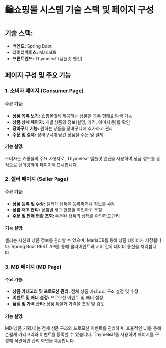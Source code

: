 <h1>🛍️쇼핑몰 시스템 기술 스택 및 페이지 구성</h1>

<h2>기술 스택:</h2>
<ul>
    <li><strong>백엔드:</strong> Spring Boot</li>
    <li><strong>데이터베이스:</strong> MariaDB</li>
    <li><strong>프론트엔드:</strong> Thymeleaf (템플릿 엔진)</li>
</ul>

<h2>페이지 구성 및 주요 기능</h2>

<h3>1. 소비자 페이지 (Consumer Page)</h3>
<h4>주요 기능:</h4>
<ul>
    <li><strong>상품 목록 보기:</strong> 쇼핑몰에서 제공하는 상품을 목록 형태로 탐색 가능</li>
    <li><strong>상품 상세 페이지:</strong> 개별 상품의 정보(설명, 가격, 이미지 등)를 확인</li>
    <li><strong>장바구니 기능:</strong> 원하는 상품을 장바구니에 추가하고 관리</li>
    <li><strong>주문 및 결제:</strong> 장바구니에 담긴 상품을 주문 및 결제</li>
</ul>

<h4>기능 설명:</h4>
<p>
    소비자는 쇼핑몰의 주요 사용자로, Thymeleaf 템플릿 엔진을 사용하여 상품 정보를 동적으로 렌더링하여 페이지에 표시합니다.
</p>

<h3>2. 셀러 페이지 (Seller Page)</h3>
<h4>주요 기능:</h4>
<ul>
    <li><strong>상품 등록 및 수정:</strong> 셀러가 상품을 등록하거나 정보를 수정</li>
    <li><strong>상품 재고 관리:</strong> 상품별 재고 현황을 확인하고 조정</li>
    <li><strong>주문 및 판매 현황 조회:</strong> 주문된 상품의 상태를 확인하고 관리</li>
</ul>

<h4>기능 설명:</h4>
<p>
    셀러는 자신의 상품 정보를 관리할 수 있으며, MariaDB를 통해 상품 데이터가 저장됩니다.
    Spring Boot REST API를 통해 클라이언트와 서버 간의 데이터 통신을 처리합니다.
</p>

<h3>3. MD 페이지 (MD Page)</h3>
<h4>주요 기능:</h4>
<ul>
    <li><strong>상품 카테고리 및 프로모션 관리:</strong> 전체 상품 카테고리 구조 설정 및 수정</li>
    <li><strong>이벤트 및 배너 설정:</strong> 프로모션 이벤트 및 배너 설정</li>
    <li><strong>품질 및 가격 관리:</strong> 상품 품질과 가격을 조정 및 검토</li>
</ul>

<h4>기능 설명:</h4>
<p>
    MD(상품 기획자)는 전체 상품 구조와 프로모션 이벤트를 관리하며, 효율적인 UI를 통해 손쉽게 카테고리와 이벤트를 등록할 수 있습니다.
    Thymeleaf를 사용하여 페이지를 구성해 직관적인 관리 화면을 제공합니다.
</p>
